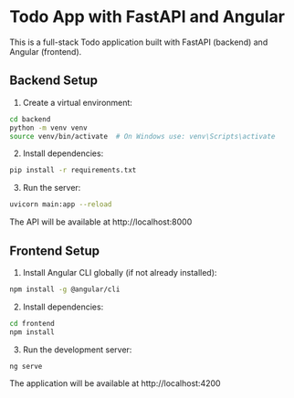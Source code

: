 # Todo App with FastAPI and Angular

This is a full-stack Todo application built with FastAPI (backend) and Angular (frontend).

## Backend Setup

1. Create a virtual environment:

```bash
cd backend
python -m venv venv
source venv/bin/activate  # On Windows use: venv\Scripts\activate
```

2. Install dependencies:

```bash
pip install -r requirements.txt
```

3. Run the server:

```bash
uvicorn main:app --reload
```

The API will be available at http://localhost:8000

## Frontend Setup

1. Install Angular CLI globally (if not already installed):

```bash
npm install -g @angular/cli
```

2. Install dependencies:

```bash
cd frontend
npm install
```

3. Run the development server:

```bash
ng serve
```

The application will be available at http://localhost:4200
